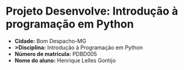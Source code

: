 <h1>Projeto Desenvolve: Introdução à programação em Python</h1>
<style>
    html: {
          font-size:16px;
          font-family: 'Trebuchet MS'
        }
</style>

<ul>
  <li><strong>Cidade:</strong> Bom Despacho-MG</li>
  <li><strong>>Disciplina:</strong> Introdução à Programação em Python</li>
  <li><strong>Número de matrícula:</strong> PDBD005</li>
  <li><strong>Nome do aluno:</strong> Henrique Lelles Gontijo</li>
</ul>

